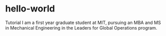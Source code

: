 # hello-world
Tutorial
I am a first year graduate student at MIT, pursuing an MBA and MS in Mechanical Engineering in the Leaders for Global Operations program.
